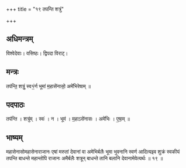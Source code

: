 +++
title = "१९ तपन्ति शत्रुं"

+++
## अधिमन्त्रम्
विश्वेदेवाः। वसिष्ठः। द्विपदा विराट्।

## मन्त्रः
तप॑न्ति॒ शत्रुं॒ स्व१॒॑र्ण भूमा॑ म॒हासे॑नासो॒ अमे॑भिरेषाम् ॥

## पदपाठः
तप॑न्ति । शत्रु॑म् । स्वः॑ । न । भूम॑ । म॒हाऽसे॑नासः । अमे॑भिः । ए॒षा॒म् ॥

## भाष्यम्
महासेनासोमहासेनाराजानः एषां मरुतां देवानां वा अमेभिर्बलैः भूमा भुवनानि स्वर्ण आदित्यइव शुक्रं स्वकीयं तपन्ति बाधन्ते महान्तोपि राजानः अमैर्बलैः शत्रून् बाधन्ते तानि बलानि देवानामेवेत्यर्थः ॥ १९ ॥